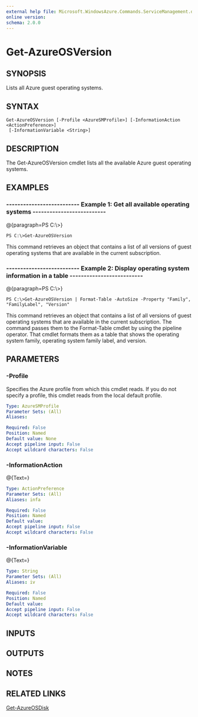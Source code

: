 ```yaml
---
external help file: Microsoft.WindowsAzure.Commands.ServiceManagement.dll-Help.xml
online version: 
schema: 2.0.0
---
```


# Get-AzureOSVersion
## SYNOPSIS
Lists all Azure guest operating systems.

## SYNTAX

```
Get-AzureOSVersion [-Profile <AzureSMProfile>] [-InformationAction <ActionPreference>]
 [-InformationVariable <String>]
```

## DESCRIPTION
The Get-AzureOSVersion cmdlet lists all the available Azure guest operating systems.

## EXAMPLES

### --------------------------  Example 1: Get all available operating systems  --------------------------
@{paragraph=PS C:\\\>}

```
PS C:\>Get-AzureOSVersion
```

This command retrieves an object that contains a list of all versions of guest operating systems that are available in the current subscription.

### --------------------------  Example 2: Display operating system information in a table  --------------------------
@{paragraph=PS C:\\\>}

```
PS C:\>Get-AzureOSVersion | Format-Table -AutoSize -Property "Family", "FamilyLabel", "Version"
```

This command retrieves an object that contains a list of all versions of guest operating systems that are available in the current subscription.
The command passes them to the Format-Table cmdlet by using the pipeline operator.
That cmdlet formats them as a table that shows the operating system family, operating system family label, and version.

## PARAMETERS

### -Profile
Specifies the Azure profile from which this cmdlet reads.
If you do not specify a profile, this cmdlet reads from the local default profile.

```yaml
Type: AzureSMProfile
Parameter Sets: (All)
Aliases: 

Required: False
Position: Named
Default value: None
Accept pipeline input: False
Accept wildcard characters: False
```

### -InformationAction
@{Text=}

```yaml
Type: ActionPreference
Parameter Sets: (All)
Aliases: infa

Required: False
Position: Named
Default value: 
Accept pipeline input: False
Accept wildcard characters: False
```

### -InformationVariable
@{Text=}

```yaml
Type: String
Parameter Sets: (All)
Aliases: iv

Required: False
Position: Named
Default value: 
Accept pipeline input: False
Accept wildcard characters: False
```

## INPUTS

## OUTPUTS

## NOTES

## RELATED LINKS

[Get-AzureOSDisk]()

